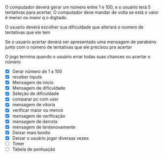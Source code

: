 O computador deverá gerar um número entre 1 e 100, e o usuário terá 5 tentativas para acertar, O computador deve mandar de volta se está o valor é menor ou maior q o digitado.

O usuario deverá escolher sua dificuldade que alterará o numero de tentativas que ele tem

Se o usuario acertar deverá ser apresentado uma mensagem de parabéns junto com o número de tentativas que ele precisou pra acertar

O jogo termina quando o usuário errar todas suas chances ou acertar o número

- [x] Gerar número de 1 a 100
- [x] receber inputs
- [x] Mensagem de inicio
- [x] Mensagem de dificuldade
- [x] Seleção de dificuldade
- [x] comparar pc com user
- [x] mensagem de vitoria
- [x] verificar maior ou menos
- [x] mensagem de verificação
- [x] mensagem de derrota
- [x] mensagem de tentenovamente
- [x] Deixar mais bonito
- [x] Deixar o usuário jogar diversas vezes
- [ ] Timer
- [ ] Tabela de pontuação